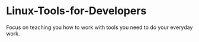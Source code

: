 # Linux-Tools-for-Developers
Focus on teaching you how to work with tools you need to do your everyday work.
